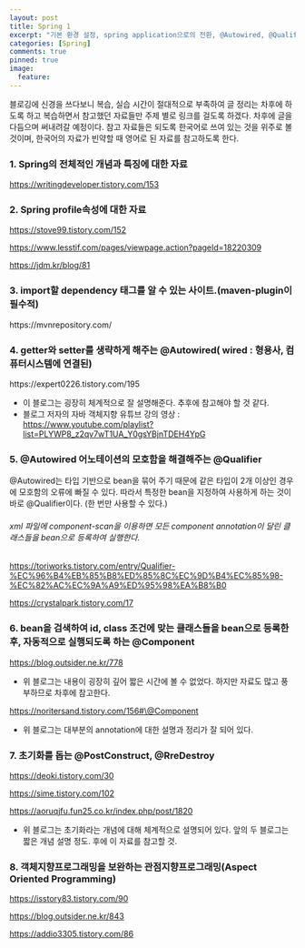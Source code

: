 ```yaml
---
layout: post
title: Spring 1
excerpt: "기본 환경 설정, spring application으로의 전환, @Autowired, @Qualifier, @Resource, @Component, @PostConstruct, AOP(@annotation, XML), profie 속성"
categories: [Spring]
comments: true
pinned: true
image:
  feature:
---
```


블로깅에 신경을 쓰다보니 복습, 실습 시간이 절대적으로 부족하여 글 정리는 차후에 하도록 하고 복습하면서 참고했던 자료들만 주제 별로 링크를 걸도록 하겠다. 차후에 글을 다듬으며 써내려갈 예정이다. 참고 자료들은 되도록 한국어로 쓰여 있는 것을 위주로 볼 것이며, 한국어의 자료가 빈약할 때 영어로 된 자료를 참고하도록 한다.

<h3>1. Spring의 전체적인 개념과 특징에 대한 자료</h3>

https://writingdeveloper.tistory.com/153

<h3>2. Spring profile속성에 대한 자료</h3>

https://stove99.tistory.com/152

https://www.lesstif.com/pages/viewpage.action?pageId=18220309

https://jdm.kr/blog/81

<h3>3. import할 dependency 태그를 알 수 있는 사이트.(maven-plugin이 필수적)</h3>
https://mvnrepository.com/

<h3>4. getter와 setter를 생략하게 해주는 @Autowired( wired : 형용사, 컴퓨터시스템에 연결된)</h3>
https://expert0226.tistory.com/195

* 이 블로그는 굉장히 체계적으로 잘 설명해준다. 추후에 참고해야 할 것 같다.
* 블로그 저자의 자바 객체지향 유튜브 강의 영상 : https://www.youtube.com/playlist?list=PLYWP8_z2qv7wT1UA_Y0gsYBjnTDEH4YpG

<h3>5. @Autowired 어노테이션의 모호함을 해결해주는 @Qualifier</h3>

\@Autowired는 타입 기반으로 bean을 묶어 주기 때문에 같은 타입이 2개 이상인 경우에 모호함의 오류에 빠질 수 있다. 따라서 특정한 bean을 지정하여 사용하게 하는 것이 바로 \@Qualifier이다. (한 번만 사용할 수 있다.)

###### xml 파일에 component-scan을 이용하면 모든 component annotation이 달린 클래스들을 bean으로 등록하여 실행한다.

https://toriworks.tistory.com/entry/Qualifier-%EC%96%B4%EB%85%B8%ED%85%8C%EC%9D%B4%EC%85%98-%EC%82%AC%EC%9A%A9%ED%95%98%EA%B8%B0

https://crystalpark.tistory.com/17

<h3>6. bean을 검색하여 id, class 조건에 맞는 클래스들을 bean으로 등록한 후, 자동적으로 실행되도록 하는 @Component</h3>

https://blog.outsider.ne.kr/778

* 위 블로그는 내용이 굉장히 깊어 짧은 시간에 볼 수 없었다. 하지만 자료도 많고 풍부하므로 차후에 참고한다.

https://noritersand.tistory.com/156#\@Component

* 위 블로그는 대부분의 annotation에 대한 설명과 정리가 잘 되어 있다.

<h3>7. 초기화를 돕는 @PostConstruct, @RreDestroy</h3>

https://deoki.tistory.com/30

https://sime.tistory.com/102

https://aoruqjfu.fun25.co.kr/index.php/post/1820

* 위 블로그는 초기화라는 개념에 대해 체계적으로 설명되어 있다. 앞의 두 블로그는 짧은 개념 설명 정도. 후에 이 자료를 참고할 것.

<h3>8. 객체지향프로그래밍을 보완하는 관점지향프로그래밍(Aspect Oriented Programming)</h3>

https://isstory83.tistory.com/90

https://blog.outsider.ne.kr/843

https://addio3305.tistory.com/86
